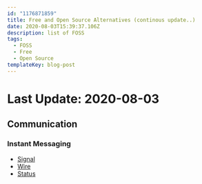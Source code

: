 ```yaml
---
id: "1176871859"
title: Free and Open Source Alternatives (continous update..)
date: 2020-08-03T15:39:37.106Z
description: list of FOSS
tags:
  - FOSS
  - Free
  - Open Source
templateKey: blog-post
---
```

# Last Update: 2020-08-03

## Communication

### Instant Messaging
* [Signal](https://signal.org/)
* [Wire](https://wire.com/)
* [Status](https://status.im/)
